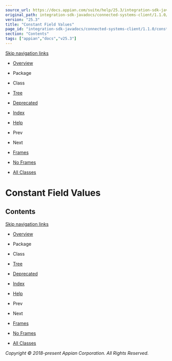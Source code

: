 ```yaml
---
source_url: https://docs.appian.com/suite/help/25.3/integration-sdk-javadocs/connected-systems-client/1.1.0/constant-values.html
original_path: integration-sdk-javadocs/connected-systems-client/1.1.0/constant-values.html
version: "25.3"
title: "Constant Field Values"
page_id: "integration-sdk-javadocs/connected-systems-client/1.1.0/constant-values"
section: "Contents"
tags: ["appian","docs","v25.3"]
---
```



[Skip navigation links](#skip.navbar.top "Skip navigation links")

-   [Overview](overview-summary.html)
-   Package
-   Class
-   [Tree](overview-tree.html)
-   [Deprecated](deprecated-list.html)
-   [Index](index-all.html)
-   [Help](help-doc.html)

-   Prev
-   Next

-   [Frames](index.html?constant-values.html)
-   [No Frames](constant-values.html)

-   [All Classes](allclasses-noframe.html)

# Constant Field Values

## Contents

[Skip navigation links](#skip.navbar.bottom "Skip navigation links")

-   [Overview](overview-summary.html)
-   Package
-   Class
-   [Tree](overview-tree.html)
-   [Deprecated](deprecated-list.html)
-   [Index](index-all.html)
-   [Help](help-doc.html)

-   Prev
-   Next

-   [Frames](index.html?constant-values.html)
-   [No Frames](constant-values.html)

-   [All Classes](allclasses-noframe.html)

_Copyright © 2018-present Appian Corporation. All Rights Reserved._